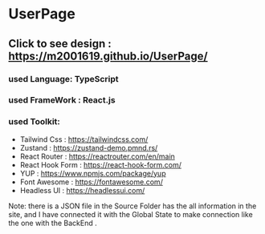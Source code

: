 # UserPage 
## Click to see design : https://m2001619.github.io/UserPage/
### used Language: TypeScript 
### used FrameWork : React.js
### used Toolkit: 
  * Tailwind Css : https://tailwindcss.com/
  * Zustand : https://zustand-demo.pmnd.rs/
  * React Router : https://reactrouter.com/en/main
  * React Hook Form : https://react-hook-form.com/
  * YUP : https://www.npmjs.com/package/yup
  * Font Awesome : https://fontawesome.com/
  * Headless UI : https://headlessui.com/ 

Note: there is a JSON file in the Source Folder has the all information in the site, and I have connected it with the Global State to make connection like the one with the BackEnd . 
